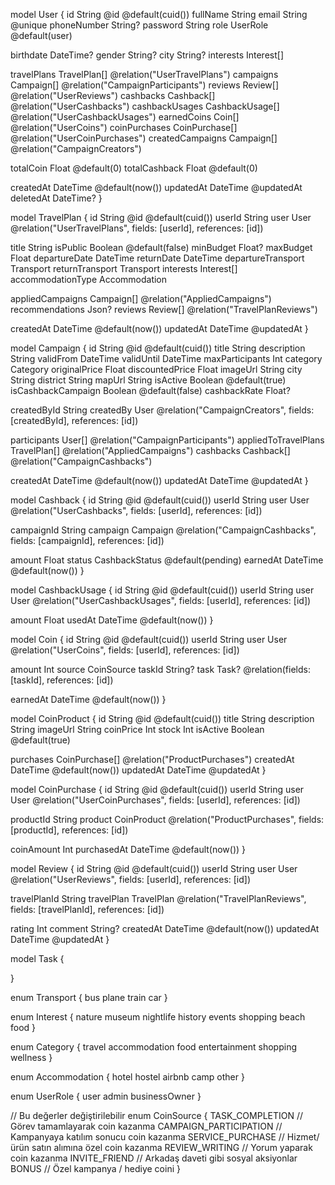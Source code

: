 model User {
  id             String   @id @default(cuid())
  fullName       String
  email          String   @unique
  phoneNumber    String?
  password       String
  role           UserRole @default(user)

  birthdate      DateTime?
  gender         String?
  city           String?
  interests      Interest[]

  travelPlans    TravelPlan[]         @relation("UserTravelPlans")
  campaigns      Campaign[]           @relation("CampaignParticipants")
  reviews        Review[]             @relation("UserReviews")
  cashbacks      Cashback[]           @relation("UserCashbacks")
  cashbackUsages CashbackUsage[]      @relation("UserCashbackUsages")
  earnedCoins    Coin[]               @relation("UserCoins")
  coinPurchases  CoinPurchase[]       @relation("UserCoinPurchases")
  createdCampaigns Campaign[]         @relation("CampaignCreators")

  totalCoin      Float                @default(0)
  totalCashback  Float                @default(0)

  createdAt      DateTime             @default(now())
  updatedAt      DateTime             @updatedAt
  deletedAt      DateTime?
}

model TravelPlan {
  id                 String     @id @default(cuid())
  userId             String
  user               User       @relation("UserTravelPlans", fields: [userId], references: [id])

  title              String
  isPublic           Boolean    @default(false)
  minBudget          Float?
  maxBudget          Float
  departureDate      DateTime
  returnDate         DateTime
  departureTransport Transport
  returnTransport    Transport
  interests          Interest[]
  accommodationType  Accommodation

  appliedCampaigns   Campaign[]  @relation("AppliedCampaigns")
  recommendations    Json?
  reviews            Review[]    @relation("TravelPlanReviews")

  createdAt          DateTime    @default(now())
  updatedAt          DateTime    @updatedAt
}

model Campaign {
  id                  String   @id @default(cuid())
  title               String
  description         String
  validFrom           DateTime
  validUntil          DateTime
  maxParticipants     Int
  category            Category
  originalPrice       Float
  discountedPrice     Float
  imageUrl            String
  city                String
  district            String
  mapUrl              String
  isActive            Boolean  @default(true)
  isCashbackCampaign  Boolean  @default(false)
  cashbackRate        Float?

  createdById         String
  createdBy           User     @relation("CampaignCreators", fields: [createdById], references: [id])

  participants          User[]       @relation("CampaignParticipants")
  appliedToTravelPlans  TravelPlan[] @relation("AppliedCampaigns")
  cashbacks             Cashback[]   @relation("CampaignCashbacks")

  createdAt           DateTime @default(now())
  updatedAt           DateTime @updatedAt
}

model Cashback {
  id             String   @id @default(cuid())
  userId         String
  user           User     @relation("UserCashbacks", fields: [userId], references: [id])

  campaignId     String
  campaign       Campaign @relation("CampaignCashbacks", fields: [campaignId], references: [id])

  amount         Float
  status         CashbackStatus @default(pending)
  earnedAt       DateTime @default(now())
}

model CashbackUsage {
  id           String   @id @default(cuid())
  userId       String
  user         User     @relation("UserCashbackUsages", fields: [userId], references: [id])

  amount       Float
  usedAt       DateTime @default(now())
}

model Coin {
  id          String   @id @default(cuid())
  userId      String
  user        User     @relation("UserCoins", fields: [userId], references: [id])

  amount      Int
  source      CoinSource
  taskId      String?
  task        Task?    @relation(fields: [taskId], references: [id])

  earnedAt    DateTime @default(now())
}

model CoinProduct {
  id           String   @id @default(cuid())
  title        String
  description  String
  imageUrl     String
  coinPrice    Int
  stock        Int
  isActive     Boolean  @default(true)

  purchases    CoinPurchase[]  @relation("ProductPurchases")
  createdAt    DateTime        @default(now())
  updatedAt    DateTime        @updatedAt
}

model CoinPurchase {
  id            String      @id @default(cuid())
  userId        String
  user          User        @relation("UserCoinPurchases", fields: [userId], references: [id])

  productId     String
  product       CoinProduct @relation("ProductPurchases", fields: [productId], references: [id])

  coinAmount    Int
  purchasedAt   DateTime    @default(now())
}

model Review {
  id             String     @id @default(cuid())
  userId         String
  user           User       @relation("UserReviews", fields: [userId], references: [id])

  travelPlanId   String
  travelPlan     TravelPlan @relation("TravelPlanReviews", fields: [travelPlanId], references: [id])

  rating         Int
  comment        String?
  createdAt      DateTime   @default(now())
  updatedAt      DateTime   @updatedAt
}

model Task {

}

enum Transport {
  bus
  plane
  train
  car
}

enum Interest {
 nature
 museum
 nightlife
 history
 events
 shopping
 beach
 food
}

enum Category {
  travel
  accommodation
  food
  entertainment
  shopping
  wellness
}

enum Accommodation {
  hotel
  hostel
  airbnb
  camp
  other
}

enum UserRole {
  user
  admin
  businessOwner
}

// Bu değerler değiştirilebilir
enum CoinSource {
  TASK_COMPLETION         // Görev tamamlayarak coin kazanma
  CAMPAIGN_PARTICIPATION  // Kampanyaya katılım sonucu coin kazanma
  SERVICE_PURCHASE        // Hizmet/ürün satın alımına özel coin kazanma
  REVIEW_WRITING          // Yorum yaparak coin kazanma
  INVITE_FRIEND           // Arkadaş daveti gibi sosyal aksiyonlar
  BONUS                   // Özel kampanya / hediye coini
}